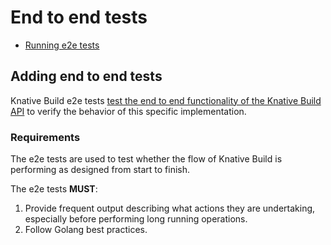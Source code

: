 # End to end tests

- [Running e2e tests](../README.md#Running-end-to-end-tests)

## Adding end to end tests

Knative Build e2e tests
[test the end to end functionality of the Knative Build API](#requirements) to
verify the behavior of this specific implementation.

### Requirements

The e2e tests are used to test whether the flow of Knative Build is performing
as designed from start to finish.

The e2e tests **MUST**:

1. Provide frequent output describing what actions they are undertaking,
   especially before performing long running operations.
1. Follow Golang best practices.
